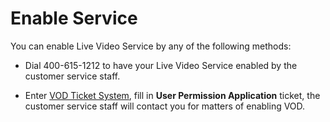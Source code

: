 # Enable Service

You can enable Live Video Service by any of the following methods:

-   Dial 400-615-1212 to have your Live Video Service enabled by the customer service staff.

-   Enter [VOD Ticket System](https://ticket.jdcloud.com/myorder/form?cateId=352&questionId=353), fill in **User Permission Application** ticket, the customer service staff will contact you for matters of enabling VOD.

